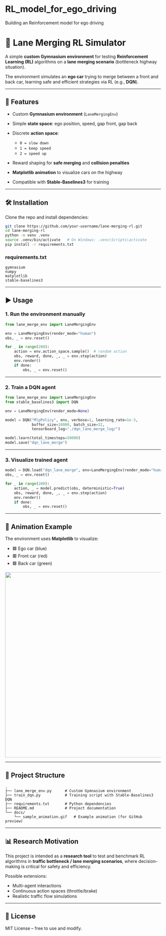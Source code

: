 # RL_model_for_ego_driving
Building an Reinforcement model for ego driving


# 🚗 Lane Merging RL Simulator

A simple **custom Gymnasium environment** for testing **Reinforcement Learning (RL)** algorithms on a **lane merging scenario** (bottleneck highway situation).

The environment simulates an **ego car** trying to merge between a front and back car, learning safe and efficient strategies via RL (e.g., **DQN**).

---

## 📌 Features

* Custom **Gymnasium environment** (`LaneMergingEnv`)
* Simple **state space**: ego position, speed, gap front, gap back
* Discrete **action space**:

  * `0 = slow down`
  * `1 = keep speed`
  * `2 = speed up`
* Reward shaping for **safe merging** and **collision penalties**
* **Matplotlib animation** to visualize cars on the highway
* Compatible with **Stable-Baselines3** for training

---

## 🛠 Installation

Clone the repo and install dependencies:

```bash
git clone https://github.com/your-username/lane-merging-rl.git
cd lane-merging-rl
python -m venv .venv
source .venv/bin/activate   # On Windows: .venv\Scripts\activate
pip install -r requirements.txt
```

### requirements.txt

```
gymnasium
numpy
matplotlib
stable-baselines3
```

---

## ▶️ Usage

### 1. Run the environment manually

```python
from lane_merge_env import LaneMergingEnv

env = LaneMergingEnv(render_mode="human")
obs, _ = env.reset()

for _ in range(200):
    action = env.action_space.sample()  # random action
    obs, reward, done, _, _ = env.step(action)
    env.render()
    if done:
        obs, _ = env.reset()
```

---

### 2. Train a DQN agent

```python
from lane_merge_env import LaneMergingEnv
from stable_baselines3 import DQN

env = LaneMergingEnv(render_mode=None)

model = DQN("MlpPolicy", env, verbose=1, learning_rate=1e-3,
            buffer_size=10000, batch_size=32,
            tensorboard_log="./dqn_lane_merge_log/")

model.learn(total_timesteps=50000)
model.save("dqn_lane_merge")
```

---

### 3. Visualize trained agent

```python
model = DQN.load("dqn_lane_merge", env=LaneMergingEnv(render_mode="human"))
obs, _ = env.reset()

for _ in range(200):
    action, _ = model.predict(obs, deterministic=True)
    obs, reward, done, _, _ = env.step(action)
    env.render()
    if done:
        obs, _ = env.reset()
```

---

## 🎥 Animation Example

The environment uses **Matplotlib** to visualize:

* 🟦 Ego car (blue)
* 🟥 Front car (red)
* 🟩 Back car (green)

<img src="docs/sample_animation.gif" width="600" />

---

## 📂 Project Structure

```
.
├── lane_merge_env.py      # Custom Gymnasium environment
├── train_dqn.py           # Training script with Stable-Baselines3 DQN
├── requirements.txt       # Python dependencies
├── README.md              # Project documentation
└── docs/
    └── sample_animation.gif   # Example animation (for GitHub preview)
```

---

## 📊 Research Motivation

This project is intended as a **research tool** to test and benchmark RL algorithms in **traffic bottleneck / lane merging scenarios**, where decision-making is critical for safety and efficiency.

Possible extensions:

* Multi-agent interactions
* Continuous action spaces (throttle/brake)
* Realistic traffic flow simulations

---

## 📜 License

MIT License – free to use and modify.
